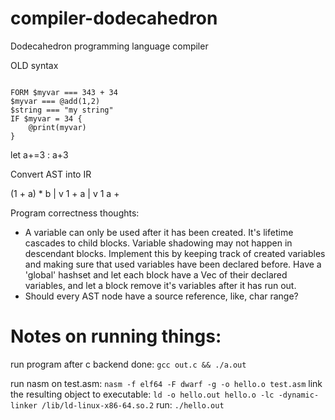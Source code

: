 # compiler-dodecahedron
Dodecahedron programming language compiler

OLD syntax
```

FORM $myvar === 343 + 34 
$myvar === @add(1,2)
$string === "my string" 
IF $myvar = 34 {
    @print(myvar)
}

```

let a+=3 : a+3

Convert AST into IR

(1 + a) * b
    |
    v
    1 + a
     |
     v
    1
       a
      +

Program correctness thoughts:
 - A variable can only be used after it has been created. It's lifetime cascades to child blocks. Variable shadowing may not happen in descendant blocks. 
   Implement this by keeping track of created variables and making sure that used variables have been declared before. Have a 'global' hashset and
   let each block have a Vec of their declared variables, and let a block remove it's variables after it has run out.
- Should every AST node have a source reference, like, char range?

# Notes on running things: 

run program after c backend done:
    `gcc out.c && ./a.out`

run nasm on test.asm: 
    `nasm -f elf64 -F dwarf -g -o hello.o test.asm`
link the resulting object to executable: 
    `ld -o hello.out hello.o -lc -dynamic-linker /lib/ld-linux-x86-64.so.2`
run: `./hello.out`